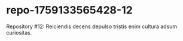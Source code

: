 # repo-1759133565428-12
Repository #12: Reiciendis decens depulso tristis enim cultura adsum curiositas.
